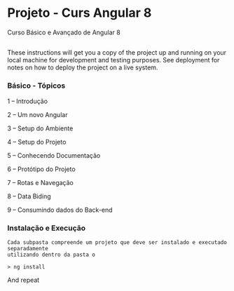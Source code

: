 # Projeto - Curs Angular 8

Curso Básico e Avançado de Angular 8 

## 

These instructions will get you a copy of the project up and running on your local machine for development and testing purposes. See deployment for notes on how to deploy the project on a live system.

### Básico - Tópicos 

1 – Introdução

2 – Um novo Angular

3 – Setup do Ambiente 

4 – Setup do Projeto 

5 – Conhecendo Documentação

6 – Protótipo do Projeto

7 – Rotas e Navegação

8 – Data Biding

9 – Consumindo dados do Back-end


### Instalação e Execução

```
Cada subpasta compreende um projeto que deve ser instalado e executado separadamente 
utilizando dentro da pasta o 

> ng install
```

And repeat
